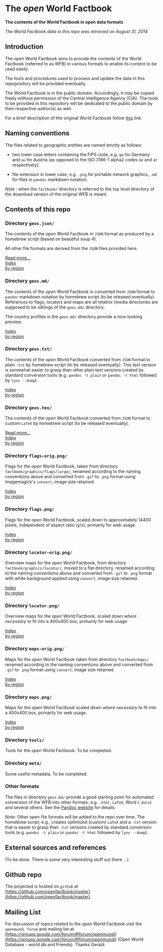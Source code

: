 
# The _open_ World Factbook

**The contents of the World Factbook in open data formats**

_The World Factbook data in this repo was retrieved on August 31, 2014_


## Introduction

The _open_ World Factbook aims to provide the contents of the
World Factbook (referred to as WFB) in various formats to enable its 
content to be used easily.

The tools and procedures used to process and update the data in this repopository 
will be provided eventually.

The World Factbook is in the public domain. Accordingly, it may be copied 
freely without permission of the Central Intelligence Agency (CIA). 
The tools to be provided in this repository will be dedicated to the public 
domain by their respective author(s) as well.

For a brief description of the original World Factbook follow
[this](SUMMARY.md) link. 


## Naming conventions

The files related to geographic entities are named strictly as follows:

* two lower case letters containing the FIPS code, e.g. ``gm`` for Germany
  and ``au`` for Austria (as opposed to the ISO 3166-1 alpha2 codes
  ``de`` and ``at`` respectively).
      
* file extension in lower case, e.g. ``.png`` for portable network graphics,
  ``.md`` for files in ``pandoc`` markdown notation. 

*Note :* when the ``factbook/`` directory is referred to the top level directory 
of the download version of the original WFB is meant.


## Contents of this repo


### Directory ``geos.json/``

The contents of the _open_ World Factbook in ``JSON`` format as produced by 
a homebrew script (based on beautiful soup 4). 

All other file formats are derived from the ``JSON`` files provided here.

[Read more...](README-json.md)    
[Index](geos.json/00-index.md)   
[by region](geos.json/00-index-by-region.md)


### Directory ``geos.md/``

The contents of the _open_ World Factbook in converted from ``JSON`` format 
to ``pandoc`` markdown notation by homebrew script (to be released eventually). 
References to flags, locators and maps are all relative (media directories are 
supposed to be siblings of the ``geos.md/`` directory. 

The country profiles in the ``geos.md/`` directory provide a nice-looking preview.

[Index](geos.md/00-index.md)   
[by region](geos.md/00-index-by-region.md)


### Directory ``geos.txt/``

The contents of the _open_ World Factbook converted from ``JSON`` format to plain 
``.txt`` by homebrew script (to be released eventually). This text version 
is somewhat easier to grasp than other plain text versions created by 
standard conversion tools (e.g. ``pandoc -t plain``  or
``pandoc -t html`` followed by ``lynx --dump``). 

[Index](geos.txt/00-index.md)   
[by region](geos.txt/00-index-by-region.md)


### Directory ``geos.tex/``

The contents of the _open_ World Factbook converted from ``JSON`` format to custom
``LaTeX`` by homebrew script (to be released eventually). 


[Read more...](README-latex.md)   
[Index](geos.tex/00-index.md)   
[by region](geos.tex/00-index-by-region.md)


### Directory ``flags-orig.png/``

Flags for the _open_ World Factbook, taken from directory 
``factbook/graphics/flags/large/``, renamed 
according to the naming conventions above and
converted from ``.gif`` to ``.png`` format using Imagemagick's ``convert``,
image size retained.

[Index](flags-orig.png/00-index.md)   
[by region](flags-orig.png/00-index-by-region.md)


### Directory ``flags.png/``

Flags for the _open_ World Factbook, scaled down to approximately 14400 pixels, 
independent of aspect ratio (y/x), primarily for web usage.

[Index](flags.png/00-index.md)    
[by region](flags.png/00-index-by-region.md)


### Directory ``locator-orig.png/``

Overview maps for the _open_ World Factbook, from directory 
``factbook/graphics/locator/``, moved to a flat
directory, renamed according to the naming conventions above and 
converted from ``.gif`` to ``.png`` format with white background applied using ``convert``,
image size retained.

[Index](locator-orig.png/00-index.md)   
[by region](locator-orig.png/00-index-by-region.md)


### Directory ``locator.png/``

Overview maps for the _open_ World Factbook, scaled down *where necessary* 
to fit into a 400x400 box, primarily for web usage.

[Index](locator.png/00-index.md)   
[by region](locator.png/00-index-by-region.md)


### Directory ``maps-orig.png/``

Maps for the _open_ World Factbook taken from directory ``factbook/maps/`` 
renamed according to the naming conventions above and converted from 
``.gif`` to ``.png`` format using ``convert``, image size retained.

[Index](maps-orig.png/00-index.md)   
[by region](maps-orig.png/00-index-by-region.md)

### Directory ``maps.png/``

Maps for the _open_ World Factbook scaled down *where necessary* to fit into 
a 400x400 box, primarily for web usage.

[Index](maps.png/00-index.md)   
[by region](maps.png/00-index-by-region.md)


### Directory ``tools/``

Tools for the _open_ World Factbook.  To be completed.


### Directory ``meta/``

Some useful metadata. To be completed.


### Other formats

The files in directory ``geos.md/`` provide a good starting point for automated conversion
of the WFB into other formats, e.g. ``.html``, ``LaTeX``, Word (``.docx``) and 
several others. See the [Pandoc website](http://johnmacfarlane.net/pandoc/) for details.

*Note:* Other open file formats will be added to the repo over time. 
The homebrew script, e.g., creates optimized (custom) ``LaTeX`` and 
a ``.txt`` version that is easier to grasp than ``.txt`` versions created by 
standard conversion tools (e.g. ``pandoc -t plain``  or ``pandoc -t html`` 
followed by ``lynx --dump``).


## External sources and references

(To be done. There is some very interesting stuff out there ...)


## Github repo

The projected is hosted on ``github`` at 
[https://github.com/openfactbook/master](https://github.com/openfactbook/master)

## Mailing List

For discussion of topics related to the _open_ World Factbook visit the ``openmundi forum`` 
and mailing list at [https://groups.google.com/forum/#!forum/openmundi](https://groups.google.com/forum/#!forum/openmundi) 
(Open World Database - world.db and Friends). Thanks Gerald.

